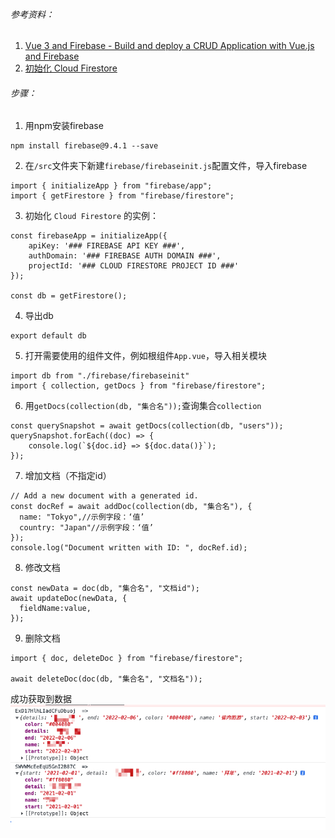 ###### 参考资料：
1. [Vue 3 and Firebase - Build and deploy a CRUD Application with Vue.js and Firebase](https://youtu.be/Htt8AKeF1Kw?t=193)
2. [初始化 Cloud Firestore](https://firebase.google.com/docs/firestore/quickstart#initialize)


###### 步骤：
1. 用npm安装firebase
```
npm install firebase@9.4.1 --save
```

2. 在`/src`文件夹下新建`firebase/firebaseinit.js`配置文件，导入firebase
```
import { initializeApp } from "firebase/app";  
import { getFirestore } from "firebase/firestore";
```

3. 初始化 `Cloud Firestore` 的实例：
``` 
const firebaseApp = initializeApp({ 
	apiKey: '### FIREBASE API KEY ###', 
	authDomain: '### FIREBASE AUTH DOMAIN ###', 
	projectId: '### CLOUD FIRESTORE PROJECT ID ###'  
});  
  
const db = getFirestore();

```

4. 导出db
```
export default db
```

5. 打开需要使用的组件文件，例如根组件`App.vue`，导入相关模块
```
import db from "./firebase/firebaseinit"
import { collection, getDocs } from "firebase/firestore";

```

6. 用`getDocs(collection(db, "集合名"));`查询集合`collection`
```  
const querySnapshot = await getDocs(collection(db, "users"));  
querySnapshot.forEach((doc) => { 
	console.log(`${doc.id} => ${doc.data()}`);  
});
```
7. 增加文档（不指定id）
```
// Add a new document with a generated id.
const docRef = await addDoc(collection(db, "集合名"), {
  name: "Tokyo",//示例字段：‘值’
  country: "Japan"//示例字段：‘值’
});
console.log("Document written with ID: ", docRef.id);
```
8. 修改文档
```
const newData = doc(db, "集合名", "文档id");
await updateDoc(newData, {
  fieldName:value,
});

```
9.  删除文档
```
import { doc, deleteDoc } from "firebase/firestore";

await deleteDoc(doc(db, "集合名", "文档名"));
```

成功获取到数据
![output](/img/firebase-output.jpg)
